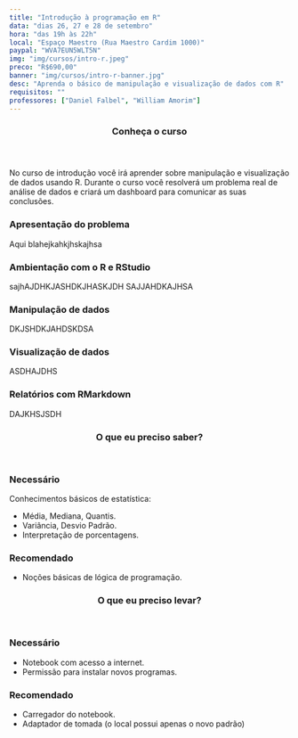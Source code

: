 ```yaml
---
title: "Introdução à programação em R"
data: "dias 26, 27 e 28 de setembro"
hora: "das 19h às 22h"
local: "Espaço Maestro (Rua Maestro Cardim 1000)"
paypal: "WVA7EUN5WLT5N"
img: "img/cursos/intro-r.jpeg"
preco: "R$690,00"
banner: "img/cursos/intro-r-banner.jpg"
desc: "Aprenda o básico de manipulação e visualização de dados com R"
requisitos: ""
professores: ["Daniel Falbel", "William Amorim"]
---
```


<header class="section-header">
  <h3>Conheça o curso</h3>
</header>
        
No curso de introdução você irá aprender sobre manipulação e visualização de dados usando R. Durante o curso você resolverá um problema real de análise de dados e criará um dashboard para comunicar as suas conclusões.

### Apresentação do problema

Aqui blahejkahkjhskajhsa

### Ambientação com o R e RStudio


sajhAJDHKJASHDKJHASKJDH
SAJJAHDKAJHSA


### Manipulação de dados

DKJSHDKJAHDSKDSA

### Visualização de dados

ASDHAJDHS

### Relatórios com RMarkdown

DAJKHSJSDH

<header class="section-header">
  <h3>O que eu preciso saber?</h3>
</header>

<h3>Necessário</h3>
        
<p>Conhecimentos básicos de estatística:</p>
        
<ul>
  <li>Média, Mediana, Quantis.</li>
  <li>Variância, Desvio Padrão.</li>
  <li>Interpretação de porcentagens.</li>
</ul>

<h3>Recomendado</h3>

<ul>
  <li>Noções básicas de lógica de programação.</li>
</ul>

<header class="section-header">
  <h3>O que eu preciso levar?</h3>
</header>

<h3>Necessário</h3>

<ul>
  <li>Notebook com acesso a internet.</li>
  <li>Permissão para instalar novos programas.</li>
</ul>

<h3>Recomendado</h3>

<ul>
  <li>Carregador do notebook.</li>
  <li>Adaptador de tomada (o local possui apenas o novo padrão)</li>
</ul>